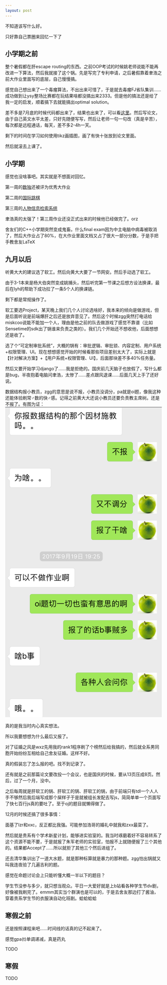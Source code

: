 ```yaml
---
layout: post
---
```


不知道该写什么好。

<!-- more -->

只好靠自己票圈来回忆一下了

## 小学期之前

整个暑假都在肝escape routing的东西。之前OOP考试的时候姚老师说能不能再改进一下算法，然后我就接了这个锅。先是写完了专利申请，之后暑假靠着聿浩之前大作业里面写的底层，自己慢慢搞。

感觉自己想出来了一个毒瘤算法，不出出来可惜了，于是就去毒瘤FJ省队集训……成功做到让ysy整场比赛都在玩结果啥都没搞出来2333。但是他的搞法还是给了我一定的启发，顺着搞下去就能搞出optimal solution。

差不多是7月底的时候代码都出来了，结果也出来了，可以看[这里](https://trinkle23897.github.io/demo.html)。然后写论文，由于自己英文水平太差，只好先随便写写，然后让老师一句一句改（真是辛苦），每次都是远程通话，每天，差不多2-4h一天。

剩下的时间在学习如何使用tikz画插图，画了有快十张放到论文里面。

然后就滚去上课了。

## 小学期

感觉也没啥事吧。其实就是不想面对回忆。

第一周的[数独](https://github.com/Trinkle23897/sudoku-qt5)还被评为优秀大作业

第二周的[国际跳棋](https://github.com/Trinkle23897/draughts-qt5)

第三周的[人物信息检索系统](https://github.com/Trinkle23897/list_of_people)

聿浩真的太强了！第三周作业还没正式出来的时候他已经做完了。orz

舍友们的C++小学期突然变成鬼畜。什么final exam因为中主电脑中病毒被取消了，然后大作业占了80%，在大作业里面文档又占了很大一部分分数，于是手把手教舍友LaTeX

## 九月以后

听黄大大的建议选了软工。然后向黄大大要了一节网安。然后手动选了软工。

由于3-1本来是杨大伯突然变成姚捕头，然后听完第一节课之后想方设法换课，最后在lyh的帮助下成功拉了一条5个人的换课链。

剩下都是常规操作了。

软工要选Project，某天晚上我们几个人讨论选啥好，我本来的倾向是做游戏，但是后面听说是前端爆肝之后还是放弃意见了。然后这个时候zgg突然打电话给miskcoo说能不能加一个人，理由是他之前的队去做游戏了感觉不靠谱（比如Sensetime的sdk出了锅谁来负责之类的）。我们几个开始还不想收他，后面想想还是收了。

选了个“可定制审批系统”，大概的锅有：审批逻辑、审批锁、内容定制、用户系统+权限管理、UI。现在想想感觉开始的时候看那些项目差别太大了，实际上就是【针对解决方案】+【用户系统+权限管理、UI】，后面那块差不多40%任务量。

然后又要开始学习django了……我是拒绝的。国庆前几天脑子也放假了，写什么都是bug，半夜抱着电脑问聿浩，太惨了……差点跟风退课……后面几天上手了还好说。

数据结构报小教员，zgg的意思是说不报，小教员没调分，pa就是oi题，像我这种还能体验刷常♂数的快♂感。记得之前黄大大还说小教员还要负责教主席树。还是不报了。有图为证：![](../images/sjjg.jpeg)

真的是我当时内心真实想法。

所以我要想想为什么最后又报了。

对了征婚之风是wxz先用我的rank1程序刷了个榜然后给我搞的，然后就全系男同胞开始纷纷互相给自己舍友征婚。这样不好。

真的假装忘了怎么报的吧。找不到记录了。



还有就是之前那篇论文要改投一个会议，也是国庆的时候，要从13页压成8页。然后，过了一个月，没中。



之后每周就是肝软工的锅、肝软工的锅、肝软工的锅，由于前端只有tdl一个人人手不够然后我后端写成那个屎样子于是就被组长发配去写js，简简单单一个页面写了快七百行js真的要吐了。至于oj的题目就懒得做了。



12月的时候还搞了很多事情：

面基了lzr和xxc，反正都比我强。可能参加浩哥的婚礼中就我和zxx最菜了。

然后就是贵系有个学术新星计划，能够进实验室的。我当时琢磨着好不容易转系了这个资源不能不要，于是就报了朱军老师的实验室，怕报不上就随便报了三个其他的。结果都Accept了……所以就拒了其他三个然后进组了。

还去清华集训出了一道大水题，就是那种标算就是暴力的那种题。zgg怕出锅就又叫我连夜验了几遍吉利的题。

感觉在命题讨论会上只能听懂大概一半以下的题目？

学生节没参与多少，就只想当观众。平日一大爱好就是上b站看各种学生节dv剧，好像被我刷完了。emmm其实当个群演也是可以的，于是去舍友那边打了酱油，穿着贵系学生节的衣服演自动化班剧。蛤蛤蛤蛤

## 寒假之前

还是按照课程来吧……时间线的话真的记不起来了。

感觉gpa(t)单调递减，真是药丸

TODO

## 寒假

TODO